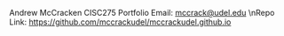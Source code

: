 Andrew McCracken CISC275 Portfolio Email: mccrack@udel.edu
\nRepo Link: https://github.com/mccrackudel/mccrackudel.github.io
